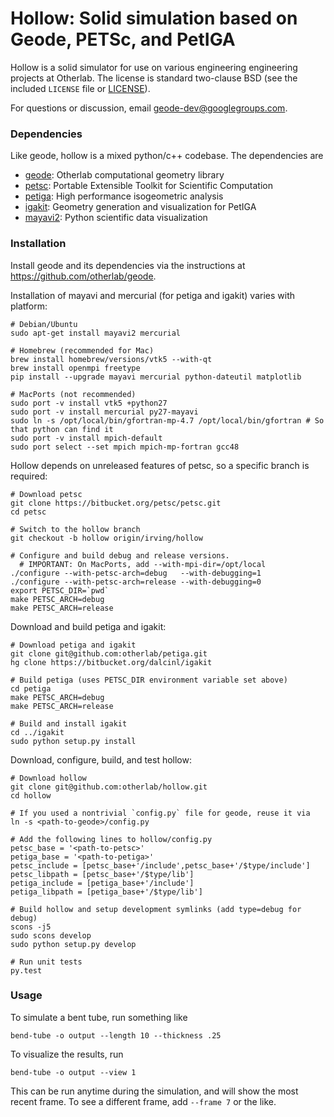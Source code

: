 Hollow: Solid simulation based on Geode, PETSc, and PetIGA
==========================================================

Hollow is a solid simulator for use on various engineering engineering projects
at Otherlab.  The license is standard two-clause BSD (see the included `LICENSE`
file or [LICENSE](https://github.com/otherlab/hollow/blob/master/LICENSE)).

For questions or discussion, email geode-dev@googlegroups.com.

### Dependencies

Like geode, hollow is a mixed python/c++ codebase.  The dependencies are

* [geode](https://github.com/otherlab/geode): Otherlab computational geometry library
* [petsc](http://www.mcs.anl.gov/petsc): Portable Extensible Toolkit for Scientific Computation
* [petiga](https://bitbucket.org/dalcinl/petiga): High performance isogeometric analysis
* [igakit](https://bitbucket.org/dalcinl/igakit): Geometry generation and visualization for PetIGA
* [mayavi2](http://docs.enthought.com/mayavi/mayavi): Python scientific data visualization

### Installation

Install geode and its dependencies via the instructions at https://github.com/otherlab/geode.

Installation of mayavi and mercurial (for petiga and igakit) varies with platform:

    # Debian/Ubuntu
    sudo apt-get install mayavi2 mercurial

    # Homebrew (recommended for Mac)
    brew install homebrew/versions/vtk5 --with-qt
    brew install openmpi freetype
    pip install --upgrade mayavi mercurial python-dateutil matplotlib

    # MacPorts (not recommended)
    sudo port -v install vtk5 +python27
    sudo port -v install mercurial py27-mayavi
    sudo ln -s /opt/local/bin/gfortran-mp-4.7 /opt/local/bin/gfortran # So that python can find it
    sudo port -v install mpich-default
    sudo port select --set mpich mpich-mp-fortran gcc48

Hollow depends on unreleased features of petsc, so a specific branch is required:

    # Download petsc
    git clone https://bitbucket.org/petsc/petsc.git
    cd petsc

    # Switch to the hollow branch
    git checkout -b hollow origin/irving/hollow

    # Configure and build debug and release versions.
      # IMPORTANT: On MacPorts, add --with-mpi-dir=/opt/local
    ./configure --with-petsc-arch=debug   --with-debugging=1
    ./configure --with-petsc-arch=release --with-debugging=0
    export PETSC_DIR=`pwd`
    make PETSC_ARCH=debug
    make PETSC_ARCH=release

Download and build petiga and igakit:

    # Download petiga and igakit
    git clone git@github.com:otherlab/petiga.git
    hg clone https://bitbucket.org/dalcinl/igakit

    # Build petiga (uses PETSC_DIR environment variable set above)
    cd petiga
    make PETSC_ARCH=debug
    make PETSC_ARCH=release

    # Build and install igakit
    cd ../igakit
    sudo python setup.py install

Download, configure, build, and test hollow:

    # Download hollow
    git clone git@github.com:otherlab/hollow.git
    cd hollow

    # If you used a nontrivial `config.py` file for geode, reuse it via
    ln -s <path-to-geode>/config.py

    # Add the following lines to hollow/config.py
    petsc_base = '<path-to-petsc>'
    petiga_base = '<path-to-petiga>'
    petsc_include = [petsc_base+'/include',petsc_base+'/$type/include']
    petsc_libpath = [petsc_base+'/$type/lib']
    petiga_include = [petiga_base+'/include']
    petiga_libpath = [petiga_base+'/$type/lib']

    # Build hollow and setup development symlinks (add type=debug for debug)
    scons -j5
    sudo scons develop
    sudo python setup.py develop

    # Run unit tests
    py.test

### Usage

To simulate a bent tube, run something like

    bend-tube -o output --length 10 --thickness .25

To visualize the results, run

    bend-tube -o output --view 1

This can be run anytime during the simulation, and will show the most recent frame.
To see a different frame, add `--frame 7` or the like.
